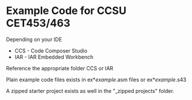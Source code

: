 # Example Code for CCSU CET453/463

Depending on your IDE 
 - CCS - Code Composer Studio
 - IAR - IAR Embedded Workbench

 Reference the appropriate folder CCS or IAR

 Plain example code files exists in ex*_example_.asm files or ex*_example_.s43

 A zipped starter project exists as well in the "_zipped projects" folder.

